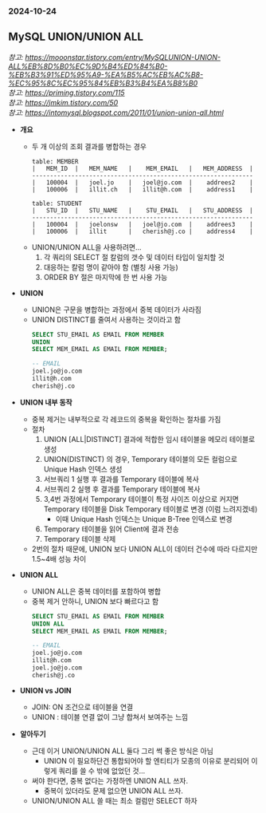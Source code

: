 ### 2024-10-24

## MySQL UNION/UNION ALL
*참고: https://mooonstar.tistory.com/entry/MySQLUNION-UNION-ALL%EB%8D%B0%EC%9D%B4%ED%84%B0-%EB%B3%91%ED%95%A9-%EA%B5%AC%EB%AC%B8-%EC%95%8C%EC%95%84%EB%B3%B4%EA%B8%B0*  
*참고: https://priming.tistory.com/115*  
*참고: https://jmkim.tistory.com/50*  
*참고: https://intomysql.blogspot.com/2011/01/union-union-all.html*
- **개요**
  - 두 개 이상의 조회 결과를 병합하는 경우
    ```
    table: MEMBER
    |   MEM_ID  |   MEM_NAME   |    MEM_EMAIL   |   MEM_ADDRESS  |
    --------------------------------------------------------------
    |   100004  |   joel.jo    |   joel@jo.com  |    addrees2    |
    |   100006  |   illit.ch   |   illit@h.com  |    address1    |
    
    table: STUDENT
    |   STU_ID  |   STU_NAME   |    STU_EMAIL   |   STU_ADDRESS  |
    --------------------------------------------------------------
    |   100004  |   joelonsw   |   joel@jo.com  |    addrees3    |
    |   100006  |   illit      |   cherish@j.co |    address4    |
    ```
  - UNION/UNION ALL을 사용하려면...
    1. 각 쿼리의 SELECT 절 칼럼의 갯수 및 데이터 타입이 일치할 것
    2. 대응하는 칼럼 명이 같아야 함 (별칭 사용 가능)
    3. ORDER BY 절은 마지막에 한 번 사용 가능

- **UNION**
  - UNION은 구문을 병합하는 과정에서 중복 데이터가 사라짐
  - UNION DISTINCT를 줄여서 사용하는 것이라고 함
    ```sql
    SELECT STU_EMAIL AS EMAIL FROM MEMBER
    UNION
    SELECT MEM_EMAIL AS EMAIL FROM MEMBER;
    
    -- EMAIL
    joel.jo@jo.com
    illit@h.com
    cherish@j.co
    ```

- **UNION 내부 동작**
  - 중복 제거는 내부적으로 각 레코드의 중복을 확인하는 절차를 가짐
  - 절차
    1. UNION [ALL|DISTINCT] 결과에 적합한 임시 테이블을 메모리 테이블로 생성
    2. UNION(DISTINCT) 의 경우, Temporary 테이블의 모든 컬럼으로 Unique Hash 인덱스 생성
    3. 서브쿼리 1 실행 후 결과를 Temporary 테이블에 복사
    4. 서브쿼리 2 실행 후 결과를 Temporary 테이블에 복사
    5. 3,4번 과정에서 Temporary 테이블이 특정 사이즈 이상으로 커지면 Temporary 테이블을 Disk Temporary 테이블로 변경 (이럼 느려지겠네)
       - 이때 Unique Hash 인덱스는 Unique B-Tree 인덱스로 변경
    6. Temporary 테이블을 읽어 Client에 결과 전송
    7. Temporary 테이블 삭제
  - 2번의 절차 때문에, UNION 보다 UNION ALL이 데이터 건수에 따라 다르지만 1.5~4배 성능 차이

- **UNION ALL**
  - UNION ALL은 중복 데이터를 포함하여 병합
  - 중복 제거 안하니, UNION 보다 빠르다고 함
    ```sql
    SELECT STU_EMAIL AS EMAIL FROM MEMBER
    UNION ALL
    SELECT MEM_EMAIL AS EMAIL FROM MEMBER;
    
    -- EMAIL
    joel.jo@jo.com
    illit@h.com
    joel.jo@jo.com
    cherish@j.co
    ```

- **UNION vs JOIN**
  - JOIN: ON 조건으로 테이블을 연결
  - UNION : 테이블 연결 없이 그냥 합쳐서 보여주는 느낌

- **알아두기**
  - 근데 이거 UNION/UNION ALL 둘다 그리 썩 좋은 방식은 아님
    - UNION 이 필요하단건 통합되어야 할 엔티티가 모종의 이유로 분리되어 이렇게 쿼리를 쓸 수 밖에 없었던 것...
  - 써야 한다면, 중복 없다는 가정하엔 UNION ALL 쓰자. 
    - 중복이 있더라도 문제 없으면 UNION ALL 쓰자. 
  - UNION/UNION ALL 쓸 때는 최소 컬럼만 SELECT 하자
